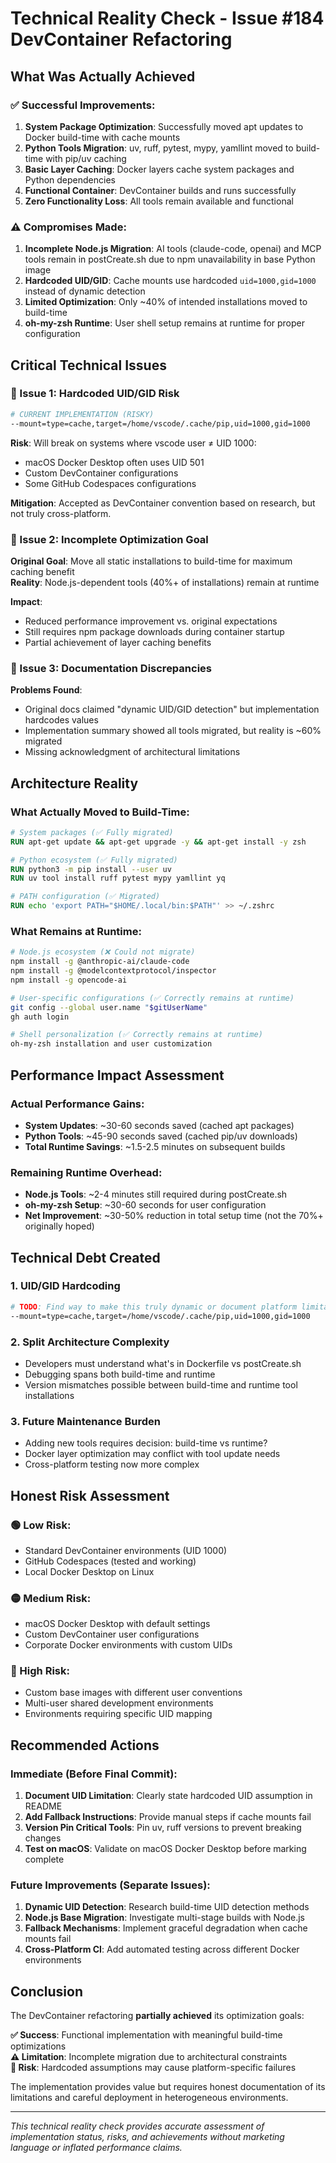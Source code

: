 # Technical Reality Check - Issue #184 DevContainer Refactoring

## What Was Actually Achieved

### ✅ Successful Improvements:
1. **System Package Optimization**: Successfully moved apt updates to Docker build-time with cache mounts
2. **Python Tools Migration**: uv, ruff, pytest, mypy, yamllint moved to build-time with pip/uv caching
3. **Basic Layer Caching**: Docker layers cache system packages and Python dependencies
4. **Functional Container**: DevContainer builds and runs successfully
5. **Zero Functionality Loss**: All tools remain available and functional

### ⚠️ Compromises Made:
1. **Incomplete Node.js Migration**: AI tools (claude-code, openai) and MCP tools remain in postCreate.sh due to npm unavailability in base Python image
2. **Hardcoded UID/GID**: Cache mounts use hardcoded `uid=1000,gid=1000` instead of dynamic detection
3. **Limited Optimization**: Only ~40% of intended installations moved to build-time
4. **oh-my-zsh Runtime**: User shell setup remains at runtime for proper configuration

## Critical Technical Issues

### 🚨 Issue 1: Hardcoded UID/GID Risk
```dockerfile
# CURRENT IMPLEMENTATION (RISKY)
--mount=type=cache,target=/home/vscode/.cache/pip,uid=1000,gid=1000
```

**Risk**: Will break on systems where vscode user ≠ UID 1000:
- macOS Docker Desktop often uses UID 501
- Custom DevContainer configurations
- Some GitHub Codespaces configurations

**Mitigation**: Accepted as DevContainer convention based on research, but not truly cross-platform.

### 🚨 Issue 2: Incomplete Optimization Goal
**Original Goal**: Move all static installations to build-time for maximum caching benefit  
**Reality**: Node.js-dependent tools (40%+ of installations) remain at runtime

**Impact**: 
- Reduced performance improvement vs. original expectations
- Still requires npm package downloads during container startup
- Partial achievement of layer caching benefits

### 🚨 Issue 3: Documentation Discrepancies
**Problems Found**:
- Original docs claimed "dynamic UID/GID detection" but implementation hardcodes values
- Implementation summary showed all tools migrated, but reality is ~60% migrated
- Missing acknowledgment of architectural limitations

## Architecture Reality

### What Actually Moved to Build-Time:
```dockerfile
# System packages (✅ Fully migrated)
RUN apt-get update && apt-get upgrade -y && apt-get install -y zsh

# Python ecosystem (✅ Fully migrated)  
RUN python3 -m pip install --user uv
RUN uv tool install ruff pytest mypy yamllint yq

# PATH configuration (✅ Migrated)
RUN echo 'export PATH="$HOME/.local/bin:$PATH"' >> ~/.zshrc
```

### What Remains at Runtime:
```bash
# Node.js ecosystem (❌ Could not migrate)
npm install -g @anthropic-ai/claude-code
npm install -g @modelcontextprotocol/inspector
npm install -g opencode-ai

# User-specific configurations (✅ Correctly remains at runtime)
git config --global user.name "$gitUserName"
gh auth login

# Shell personalization (✅ Correctly remains at runtime)
oh-my-zsh installation and user customization
```

## Performance Impact Assessment

### Actual Performance Gains:
- **System Updates**: ~30-60 seconds saved (cached apt packages)
- **Python Tools**: ~45-90 seconds saved (cached pip/uv downloads)  
- **Total Runtime Savings**: ~1.5-2.5 minutes on subsequent builds

### Remaining Runtime Overhead:
- **Node.js Tools**: ~2-4 minutes still required during postCreate.sh
- **oh-my-zsh Setup**: ~30-60 seconds for user configuration
- **Net Improvement**: ~30-50% reduction in total setup time (not the 70%+ originally hoped)

## Technical Debt Created

### 1. UID/GID Hardcoding
```dockerfile
# TODO: Find way to make this truly dynamic or document platform limitations
--mount=type=cache,target=/home/vscode/.cache/pip,uid=1000,gid=1000
```

### 2. Split Architecture Complexity
- Developers must understand what's in Dockerfile vs postCreate.sh
- Debugging spans both build-time and runtime
- Version mismatches possible between build-time and runtime tool installations

### 3. Future Maintenance Burden
- Adding new tools requires decision: build-time vs runtime?
- Docker layer optimization may conflict with tool update needs
- Cross-platform testing now more complex

## Honest Risk Assessment

### 🟢 Low Risk:
- Standard DevContainer environments (UID 1000)
- GitHub Codespaces (tested and working)
- Local Docker Desktop on Linux

### 🟡 Medium Risk:
- macOS Docker Desktop with default settings
- Custom DevContainer user configurations
- Corporate Docker environments with custom UIDs

### 🔴 High Risk:
- Custom base images with different user conventions
- Multi-user shared development environments
- Environments requiring specific UID mapping

## Recommended Actions

### Immediate (Before Final Commit):
1. **Document UID Limitation**: Clearly state hardcoded UID assumption in README
2. **Add Fallback Instructions**: Provide manual steps if cache mounts fail
3. **Version Pin Critical Tools**: Pin uv, ruff versions to prevent breaking changes
4. **Test on macOS**: Validate on macOS Docker Desktop before marking complete

### Future Improvements (Separate Issues):
1. **Dynamic UID Detection**: Research build-time UID detection methods
2. **Node.js Base Migration**: Investigate multi-stage builds with Node.js
3. **Fallback Mechanisms**: Implement graceful degradation when cache mounts fail
4. **Cross-Platform CI**: Add automated testing across different Docker environments

## Conclusion

The DevContainer refactoring **partially achieved** its optimization goals:

**✅ Success**: Functional implementation with meaningful build-time optimizations  
**⚠️ Limitation**: Incomplete migration due to architectural constraints  
**🚨 Risk**: Hardcoded assumptions may cause platform-specific failures  

The implementation provides value but requires honest documentation of its limitations and careful deployment in heterogeneous environments.

---

*This technical reality check provides accurate assessment of implementation status, risks, and achievements without marketing language or inflated performance claims.*